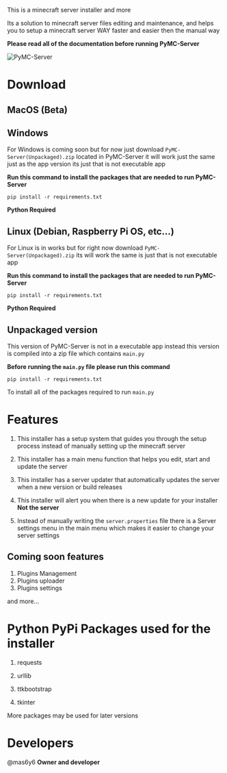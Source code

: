 This is a minecraft server installer and more

Its a solution to minecraft server files editing and maintenance, and helps you to setup a minecraft server WAY faster and easier
then the manual way

**Please read all of the documentation before running PyMC-Server**

![PyMC-Server](https://github.com/mas6y6/PyMC-Server/assets/125225333/f176d3ea-7327-4dec-8012-50fcf5d0042b)

# Download

## MacOS (Beta)



## Windows
For Windows is coming soon but for now just download `PyMC-Server(Unpackaged).zip` located in PyMC-Server
it will work just the same just as the app version its just that is not executable app

**Run this command to install the packages that are needed to run PyMC-Server**
```
pip install -r requirements.txt
```
**Python Required**


## Linux (Debian, Raspberry Pi OS, etc...)
For Linux is in works but for right now download `PyMC-Server(Unpackaged).zip` its will work the same is just that is not executable app

**Run this command to install the packages that are needed to run PyMC-Server**
```
pip install -r requirements.txt
```
**Python Required**

## Unpackaged version
This version of PyMC-Server is not in a executable app
instead this version is compiled into a zip file which contains `main.py`

**Before running the `main.py` file please run this command**
```
pip install -r requirements.txt
```
To install all of the packages required to run `main.py`


# Features
1. This installer has a setup system that guides you through the setup process instead of manually setting up the minecraft server

2. This installer has a main menu function that helps you edit, start and update the server

3. This installer has a server updater that automatically updates the server when a new version or build releases

4. This installer will alert you when there is a new update for your installer **Not the server**

5. Instead of manually writing the `server.properties` file there is a Server settings menu in the main menu which makes it easier to change your server settings

## Coming soon features
1. Plugins Management
2. Plugins uploader
3. Plugins settings

and more...

# Python PyPi Packages used for the installer

1. requests

2. urllib

3. ttkbootstrap

4. tkinter

More packages may be used for later versions

# Developers

@mas6y6 **Owner and developer**
